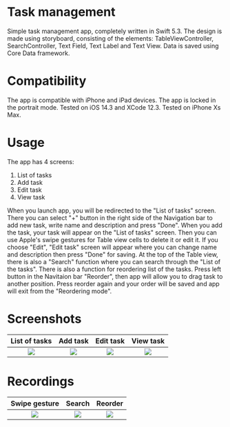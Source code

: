 # Task management

Simple task management app, completely written in Swift 5.3. The design is made using storyboard, consisting of the elements: TableViewController, SearchController, Text Field, Text Label and Text View. Data is saved using Core Data framework.

# Compatibility
The app is compatible with iPhone and iPad devices.
The app is locked in the portrait mode.
Tested on iOS 14.3 and XCode 12.3.
Tested on iPhone Xs Max.

# Usage
The app has 4 screens:
1. List of tasks
2. Add task
3. Edit task
4. View task

When you launch app, you will be redirected to the "List of tasks" screen. There you can select "+" button in the right side
of the Navigation bar to add new task, write name and description and press "Done". When you add the task, your task will appear 
on the "List of tasks" screen. Then you can use Apple's swipe gestures for Table view cells to delete it or edit it. If you choose
"Edit", "Edit task" screen will appear where you can change name and description then press "Done" for saving.
At the top of the Table view, there is also a "Search" function where you can search through the "List of the tasks".
There is also a function for reordering list of the tasks. Press left button in the Navitaion bar "Reorder", then app will allow you
to drag task to another position. Press reorder again and your order will be saved and app will exit from the "Reordering mode".


# Screenshots
List of tasks           | Add task               | Edit task               |View task
:-------------------------:|:-------------------------:|:------------------------------:|:------------------------------:
![](https://i.imgur.com/UusQE4L.png) |  ![](https://i.imgur.com/C67NIxx.png) |  ![](https://i.imgur.com/Pzbn0TT.png) |  ![](https://i.imgur.com/4uZLLMm.png)

# Recordings
 Swipe gesture            | Search                | Reorder
:-------------------------:|:-------------------------:|:------------------------------:
![](https://i.imgur.com/fDOvnEa.gif) |  ![](https://i.imgur.com/wNIna83.gif) |  ![](https://i.imgur.com/Dg0wrQW.gif)

